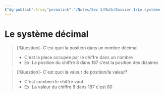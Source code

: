 ```yaml
---
{"dg-publish":true,"permalink":"/Notes/Sec 1/Math/Dossier 1/Le système décimal/"}
---
```


# Le système décimal

>[!Question]- C'est quoi la position dans un nombre décimal
>- C'est la place occupée par le chiffre dans un nombre
>- Ex: La position du chiffre 8 dans 187 c'est la position des dizaines

>[!Question]- C'est quoi la valeur de position/la valeur?
>- C'est combien le chiffre vaut
>- Ex: La valeur du chiffre 8 dans 187 c'est 80